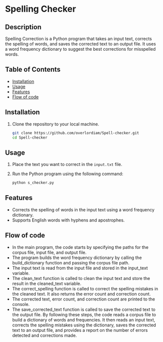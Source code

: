 # Spelling Checker

## Description

Spelling Correction is a Python program that takes an input text, corrects the spelling of words, and saves the corrected text to an output file. It uses a word frequency dictionary to suggest the best corrections for misspelled words.

## Table of Contents

- [Installation](#installation)
- [Usage](#usage)
- [Features](#features)
- [Flow of code](#flowOfCode)

## Installation

1. Clone the repository to your local machine.

   ```bash
   git clone https://github.com/overlordiam/Spell-checker.git
   cd Spell-checker

## Usage

1. Place the text you want to correct in the `input.txt` file.
2. Run the Python program using the following command:

    ```bash
    python s_checker.py

## Features

- Corrects the spelling of words in the input text using a word frequency dictionary.
- Supports English words with hyphens and apostrophes.

## Flow of code

-	In the main program, the code starts by specifying the paths for the corpus file, input file, and output file.
-	The program builds the word frequency dictionary by calling the build_dictionary function and passing the corpus file path.
-	The input text is read from the input file and stored in the input_text variable.
-	The clean_text function is called to clean the input text and store the result in the cleaned_text variable.
-	The correct_spelling function is called to correct the spelling mistakes in the cleaned text. It also returns the error count and correction count.
-	The corrected text, error count, and correction count are printed to the console.
-	The save_corrected_text function is called to save the corrected text to the output file.
By following these steps, the code reads a corpus file to build a dictionary of words and frequencies. It then reads an input text, corrects the spelling mistakes using the dictionary, saves the corrected text to an output file, and provides a report on the number of errors detected and corrections made.
